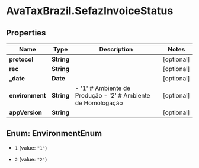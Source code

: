 # AvaTaxBrazil.SefazInvoiceStatus

## Properties
Name | Type | Description | Notes
------------ | ------------- | ------------- | -------------
**protocol** | **String** |  | [optional] 
**rec** | **String** |  | [optional] 
**_date** | **Date** |  | [optional] 
**environment** | **String** | - &#39;1&#39; # Ambiente de Produção - &#39;2&#39; # Ambiente de Homologação  | [optional] 
**appVersion** | **String** |  | [optional] 


<a name="EnvironmentEnum"></a>
## Enum: EnvironmentEnum


* `1` (value: `"1"`)

* `2` (value: `"2"`)




